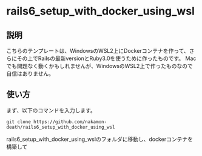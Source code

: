 # rails6_setup_with_docker_using_wsl

## 説明
こちらのテンプレートは、WindowsのWSL2上にDockerコンテナを作って、さらにその上でRailsの最新versionとRuby3.0を使うために作ったものです。
Macでも問題なく動くかもしれませんが、WindowsのWSL2上で作ったものなので自信はありません。

## 使い方

まず、以下のコマンドを入力します。
```
git clone https://github.com/nakamon-death/rails6_setup_with_docker_using_wsl
```

rails6_setup_with_docker_using_wslのフォルダに移動し、dockerコンテナを構築して